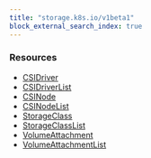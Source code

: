 ```yaml
---
title: "storage.k8s.io/v1beta1"
block_external_search_index: true
---
```


<!-- WARNING: this file was generated by Pulumi Docs Generator. -->
<!-- Do not edit by hand unless you're certain you know what you are doing! -->

<h3>Resources</h3>
<ul class="api">
    <li><a href="csidriver"><span class="symbol resource"></span>CSIDriver</a></li>
    <li><a href="csidriverlist"><span class="symbol resource"></span>CSIDriverList</a></li>
    <li><a href="csinode"><span class="symbol resource"></span>CSINode</a></li>
    <li><a href="csinodelist"><span class="symbol resource"></span>CSINodeList</a></li>
    <li><a href="storageclass"><span class="symbol resource"></span>StorageClass</a></li>
    <li><a href="storageclasslist"><span class="symbol resource"></span>StorageClassList</a></li>
    <li><a href="volumeattachment"><span class="symbol resource"></span>VolumeAttachment</a></li>
    <li><a href="volumeattachmentlist"><span class="symbol resource"></span>VolumeAttachmentList</a></li>
</ul>

